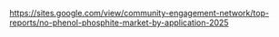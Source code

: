 https://sites.google.com/view/community-engagement-network/top-reports/no-phenol-phosphite-market-by-application-2025

